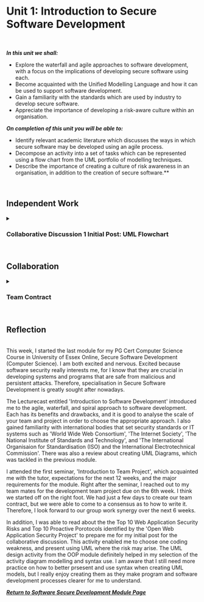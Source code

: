 <!--layout: page
title: "SSDCS Unit 1 "
permalink: /ssdcs_unit1-->

# Unit 1: Introduction to Secure Software Development 
<br>

_**In this unit we shall:** <br>_

- Explore the waterfall and agile approaches to software development, with a focus on the implications of developing secure software using each.<br>
- Become acquainted with the Unified Modelling Language and how it can be used to support software development.<br>
- Gain a familiarity with the standards which are used by industry to develop secure software.<br>
- Appreciate the importance of developing a risk-aware culture within an organisation.<br>

_**On completion of this unit you will be able to:** <br>_
- Identify relevant academic literature which discusses the ways in which secure software may be developed using an agile process.<br>
- Decompose an activity into a set of tasks which can be represented using a flow chart from the UML portfolio of modelling techniques.<br>
- Describe the importance of creating a culture of risk awareness in an organisation, in addition to the creation of secure software.**
<br>

## Independent Work

<details><summary><h3>Collaborative Discussion 1 Initial Post: UML Flowchart</h3></summary>
<br>
Select one of the coding weaknesses which have been identified by OWASP and create a flowchart of the steps which may have led to the weakness occurring. Which UML models might you use to present the design of your proposed software, and why are they the most appropriate choice(s)?

<br>
<img src="images/ssdcs_unit1_initial1.jpg?raw=true"/>
<img src="images/ssdcs_unit1_initial2.jpg?raw=true"/>
<img src="images/ssdcs_unit1_initial3.jpg?raw=true"/>
<img src="images/ssdcs_unit1_initial4.jpg?raw=true"/></details> <br>

## Collaboration

<details><summary><h3>Team Contract</h3></summary>
<br>
We had to start getting in touch with our teammates for the design document development team project. Our team started a group chat where we discussed what to include our contract, and decide on our team name--Bulwark.
<br>
<img src="images/ssdcs_unit1_teamcontract_1.jpg?raw=true"/>
<img src="images/ssdcs_unit1_teamcontract_2.jpg?raw=true"/>
<img src="images/ssdcs_unit1_teamcontract_3.jpg?raw=true"/></details><br>

## Reflection
<br>
This week, I started the last module for my PG Cert Computer Science Course in University of Essex Online, Secure Software Development (Computer Science). I am both excited and nervous. Excited because software security really interests me, for I know that they are crucial in developing systems and programs that are safe from malicious and persistent attacks. Therefore, specialisation in Secure Software Development is greatly sought after nowadays. 
<br>

The Lecturecast entitled 'Introduction to Software Development' introduced me to the agile, waterfall, and spiral approach to software development. Each has its benefits and drawbacks, and it is good to analyse the scale of your team and project in order to choose the appropriate approach. I also gained familiarity with international bodies that set security standards or IT systems such as 'World Wide Web Consortium', 'The Internet Society', 'The National Institute of Standards and Technology', and 'The International Organisaion for Standardisation (ISO) and the International Electrotechnical Commission'. There was also a review about creating UML Diagrams, which was tackled in the previous module. 
<br>

I attended the first seminar, 'Introduction to Team Project', which acquainted me with the tutor, expectations for the next 12 weeks, and the major requirements for the module. Right after the seminar, I reached out to my team mates for the development team project due on the 6th week. I think we started off on the right foot. We had just a few days to create our team contract, but we were able to come to a consensus as to how to write it. Therefore, I look forward to our group work synergy over the next 6 weeks. 
<br>

In addition, I was able to read about the the Top 10 Web Application Security Risks and Top 10 Proactive Porotocols identified by the 'Open Web Application Security Project' to prepare me for my initial post for the collaborative discussion. This activity enabled me to choose one coding weakness, and present using UML where the risk may arise. The UML design activity from the OOP module definitely helped in my selection of the activity diagram modelling and syntax use. I am aware that I still need more practice on how to better prsesent and use syntax when creating UML models, but I really enjoy creating them as they make program and software development processes clearer for me to understand.
<br> 

**_[Return to Software Secure Development Module Page](https://patzsantos.github.io/e-portfolio-uoeo/ssdcs_landing)_**


<!--1. Review the article by Di Silvestro & Nadir (2021). [Discuss](https://github.com/patzsantos/e-portfolio-uoeo/blob/module2/oop/Unit%201/OOP_%20Unit%201%20Review%20the%20article%20by%20Di%20Silvestro%20%26%20Nadir%20(2021).%20Discuss%20one%20aspect%20of%20this%20article%20which%20you%20find%20unexpected..pdf) one aspect of this article which you find unexpected.

2. [Develop](https://github.com/patzsantos/e-portfolio-uoeo/blob/module2/oop/Unit%201/protected_unprotected.py) a Python program and apply protected and unprotected variables within it.

## Collaborative Discussion Initial Post

**Discussion Topic: Factors which Influence Reusability**

Refer to the article by Padhy et al. (2018), specifically Table 1, where the authors present a list of factors which they consider influence the reusability of a piece of object-oriented software.

In this collaborative discussion, you are required to [prioritise this list, presenting your argument](https://github.com/patzsantos/e-portfolio-uoeo/blob/module2/oop/Unit%201/OOP-%20Unit%201%20Initial%20Post.pdf) for the priorities assigned.

## Codio Activities

Classes and Objects: 
- [Circle](https://github.com/patzsantos/e-portfolio-uoeo/blob/module2/oop/Unit%201/codio_circle.py)
- [Persons list](https://github.com/patzsantos/e-portfolio-uoeo/blob/module2/oop/Unit%201/codio_persons.list.py)<br>-->

